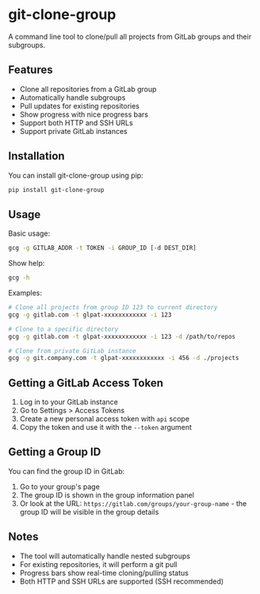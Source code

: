 # git-clone-group

A command line tool to clone/pull all projects from GitLab groups and their subgroups.

## Features

- Clone all repositories from a GitLab group
- Automatically handle subgroups
- Pull updates for existing repositories
- Show progress with nice progress bars
- Support both HTTP and SSH URLs
- Support private GitLab instances

## Installation

You can install git-clone-group using pip:

```bash
pip install git-clone-group
```

## Usage

Basic usage:

```bash
gcg -g GITLAB_ADDR -t TOKEN -i GROUP_ID [-d DEST_DIR]
```

Show help:
```bash
gcg -h
```

Examples:
```bash
# Clone all projects from group ID 123 to current directory
gcg -g gitlab.com -t glpat-xxxxxxxxxxxx -i 123

# Clone to a specific directory
gcg -g gitlab.com -t glpat-xxxxxxxxxxxx -i 123 -d /path/to/repos

# Clone from private GitLab instance
gcg -g git.company.com -t glpat-xxxxxxxxxxxx -i 456 -d ./projects
```

## Getting a GitLab Access Token

1. Log in to your GitLab instance
2. Go to Settings > Access Tokens
3. Create a new personal access token with `api` scope
4. Copy the token and use it with the `--token` argument

## Getting a Group ID

You can find the group ID in GitLab:

1. Go to your group's page
2. The group ID is shown in the group information panel
3. Or look at the URL: `https://gitlab.com/groups/your-group-name` - the group ID will be visible in the group details

## Notes

- The tool will automatically handle nested subgroups
- For existing repositories, it will perform a git pull
- Progress bars show real-time cloning/pulling status
- Both HTTP and SSH URLs are supported (SSH recommended)
